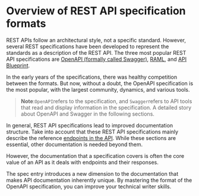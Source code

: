 # Overview of REST API specification formats

REST APIs follow an architectural style, not a specific standard. However, several REST specifications have been developed to represent the standards as a description of the REST API. The three most popular REST API specifications are [OpenAPI (formally called Swagger)](https://github.com/OAI/OpenAPI-Specification), [RAML](https://raml.org/), and [API Blueprint](https://apiblueprint.org/).

In the early years of the specifications, there was healthy competition between the formats. But now, without a doubt, the OpenAPI specification is the most popular, with the largest community, dynamics, and various tools.

> **Note**:`OpenAPI`refers to the specification, and `Swagger`refers to API tools that read and display information in the specification. A detailed story about OpenAPI and Swagger in the following sections.

In general, REST API specifications lead to improved documentation structure. Take into account that these REST API specifications mainly describe the reference [endpoints in the API](https://starkovden.github.io/about-third-module.html). While these sections are essential, other documentation is needed beyond them.

However, the documentation that a specification covers is often the core value of an API as it deals with endpoints and their responses.

The spec entry introduces a new dimension to the documentation that makes API documentation inherently unique. By mastering the format of the OpenAPI specification, you can improve your technical writer skills.
